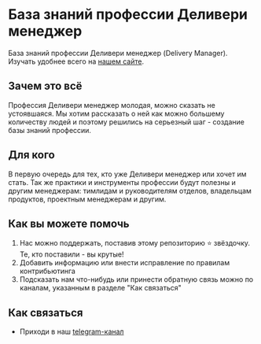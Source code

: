 # База знаний профессии Деливери менеджер
База знаний профессии Деливери менеджер (Delivery Manager). Изучать удобнее всего на [нашем сайте](https://delivery-manager.github.io/knowledgebase).

## Зачем это всё
Профессия Деливери менеджер молодая, можно сказать не устоявшаяся. Мы хотим рассказать о ней как можно большему количеству людей и поэтому решились на серьезный шаг - создание базы знаний профессии.

## Для кого
В первую очередь для тех, кто уже Деливери менеджер или хочет им стать. Так же практики и инструменты профессии будут полезны и другим менеджерам: тимлидам и руководителям отделов, владельцам продуктов, проектным менеджерам и другим.

## Как вы можете помочь
1. Нас можно поддержать, поставив этому репозиторию :star: звёздочку. Те, кто поставили - вы крутые!
2. Добавить информацию или внести исправление по правилам контрибьютинга
3. Подсказать нам что-нибудь или принести обратную связь можно по каналам, указанным в разделе "Как связаться"

## Как связаться
* Приходи в наш [telegram-канал](https://t.me/chat_tac)
